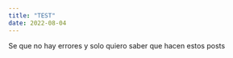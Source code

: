 ```yaml
---
title: "TEST"
date: 2022-08-04
---
```



Se que no hay errores y solo quiero saber que hacen estos posts
